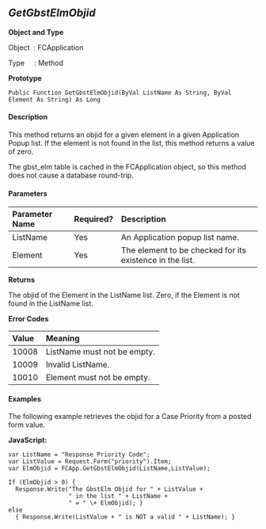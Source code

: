 _GetGbstElmObjid_
--------------

**Object and Type**

Object  : FCApplication

Type     : Method

**Prototype**

```
Public Function GetGbstElmObjid(ByVal ListName As String, ByVal Element As String) As Long
```

#### Description

This method returns an objid for a given element in a given Application Popup list. If the element is not found in the list, this method returns a value of zero.

The gbst_elm table is cached in the FCApplication object, so this method does not cause a database round-trip.

#### Parameters

| Parameter Name | Required? | Description |
|:--- |:--- |:--- |
| ListName | Yes | An Application popup list name. |
| Element | Yes | The element to be checked for its existence in the list. |

**Returns**

The objid of the Element in the ListName list. Zero, if the Element is not found in the ListName list.

**Error Codes**

| Value | Meaning |
|:--- |:--- |
| 10008 | ListName must not be empty. |
| 10009 | Invalid ListName. |
| 10010 | Element must not be empty. |

#### Examples

The following example retrieves the objid for a Case Priority from a posted form value.

**JavaScript:**
```
var ListName = "Response Priority Code";
var ListValue = Request.Form("priority").Item;
var ElmObjid = FCApp.GetGbstElmObjid(ListName,ListValue);

If (ElmObjid > 0) { 
  Response.Write("The GbstElm Objid for " + ListValue +
                 " in the list " + ListName +
                 " = " \+ ElmObjid); }
else
  { Response.Write(ListValue + " is NOT a valid " + ListName); }
```